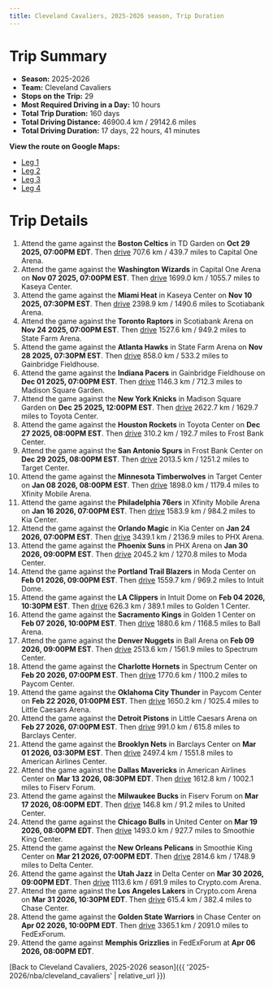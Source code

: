 ```yaml
---
title: Cleveland Cavaliers, 2025-2026 season, Trip Duration
---
```


# Trip Summary
- **Season:** 2025-2026
- **Team:** Cleveland Cavaliers
- **Stops on the Trip:** 29
- **Most Required Driving in a Day:** 10 hours
- **Total Trip Duration:** 160 days
- **Total Driving Distance:** 46900.4 km / 29142.6 miles
- **Total Driving Duration:** 17 days, 22 hours, 41 minutes

**View the route on Google Maps:**
- [Leg 1](https://www.google.com/maps/dir/TD+Garden+Boston+MA/Capital+One+Arena+Washington+DC/Kaseya+Center+Miami+FL/Scotiabank+Arena+Toronto+ON/State+Farm+Arena+Atlanta+GA/Gainbridge+Fieldhouse+Indianapolis+IN/Madison+Square+Garden+New+York+NY/Toyota+Center+Houston+TX/Frost+Bank+Center+San+Antonio+TX/Target+Center+Minneapolis+MN)
- [Leg 2](https://www.google.com/maps/dir/Target+Center+Minneapolis+MN/Xfinity+Mobile+Arena+Philadelphia+PA/Kia+Center+Orlando+FL/PHX+Arena+Phoenix+AZ/Moda+Center+Portland+OR/Intuit+Dome+Inglewood+CA/Golden+1+Center+Sacramento+CA/Ball+Arena+Denver+CO/Spectrum+Center+Charlotte+NC/Paycom+Center+Oklahoma+City+OK)
- [Leg 3](https://www.google.com/maps/dir/Paycom+Center+Oklahoma+City+OK/Little+Caesars+Arena+Detroit+MI/Barclays+Center+Brooklyn+NY/American+Airlines+Center+Dallas+TX/Fiserv+Forum+Milwaukee+WI/United+Center+Chicago+IL/Smoothie+King+Center+New+Orleans+LA/Delta+Center+Salt+Lake+City+UT/Crypto.com+Arena+Los+Angeles+CA/Chase+Center+San+Francisco+CA)
- [Leg 4](https://www.google.com/maps/dir/Chase+Center+San+Francisco+CA/FedExForum+Memphis+TN)

# Trip Details
1. Attend the game against the **Boston Celtics** in TD Garden on **Oct 29 2025, 07:00PM EDT**. Then [drive](https://www.google.com/maps/dir/TD+Garden+Boston+MA/Capital+One+Arena+Washington+DC) 707.6 km / 439.7 miles to Capital One Arena.
2. Attend the game against the **Washington Wizards** in Capital One Arena on **Nov 07 2025, 07:00PM EST**. Then [drive](https://www.google.com/maps/dir/Capital+One+Arena+Washington+DC/Kaseya+Center+Miami+FL) 1699.0 km / 1055.7 miles to Kaseya Center.
3. Attend the game against the **Miami Heat** in Kaseya Center on **Nov 10 2025, 07:30PM EST**. Then [drive](https://www.google.com/maps/dir/Kaseya+Center+Miami+FL/Scotiabank+Arena+Toronto+ON) 2398.9 km / 1490.6 miles to Scotiabank Arena.
4. Attend the game against the **Toronto Raptors** in Scotiabank Arena on **Nov 24 2025, 07:00PM EST**. Then [drive](https://www.google.com/maps/dir/Scotiabank+Arena+Toronto+ON/State+Farm+Arena+Atlanta+GA) 1527.6 km / 949.2 miles to State Farm Arena.
5. Attend the game against the **Atlanta Hawks** in State Farm Arena on **Nov 28 2025, 07:30PM EST**. Then [drive](https://www.google.com/maps/dir/State+Farm+Arena+Atlanta+GA/Gainbridge+Fieldhouse+Indianapolis+IN) 858.0 km / 533.2 miles to Gainbridge Fieldhouse.
6. Attend the game against the **Indiana Pacers** in Gainbridge Fieldhouse on **Dec 01 2025, 07:00PM EST**. Then [drive](https://www.google.com/maps/dir/Gainbridge+Fieldhouse+Indianapolis+IN/Madison+Square+Garden+New+York+NY) 1146.3 km / 712.3 miles to Madison Square Garden.
7. Attend the game against the **New York Knicks** in Madison Square Garden on **Dec 25 2025, 12:00PM EST**. Then [drive](https://www.google.com/maps/dir/Madison+Square+Garden+New+York+NY/Toyota+Center+Houston+TX) 2622.7 km / 1629.7 miles to Toyota Center.
8. Attend the game against the **Houston Rockets** in Toyota Center on **Dec 27 2025, 08:00PM EST**. Then [drive](https://www.google.com/maps/dir/Toyota+Center+Houston+TX/Frost+Bank+Center+San+Antonio+TX) 310.2 km / 192.7 miles to Frost Bank Center.
9. Attend the game against the **San Antonio Spurs** in Frost Bank Center on **Dec 29 2025, 08:00PM EST**. Then [drive](https://www.google.com/maps/dir/Frost+Bank+Center+San+Antonio+TX/Target+Center+Minneapolis+MN) 2013.5 km / 1251.2 miles to Target Center.
10. Attend the game against the **Minnesota Timberwolves** in Target Center on **Jan 08 2026, 08:00PM EST**. Then [drive](https://www.google.com/maps/dir/Target+Center+Minneapolis+MN/Xfinity+Mobile+Arena+Philadelphia+PA) 1898.0 km / 1179.4 miles to Xfinity Mobile Arena.
11. Attend the game against the **Philadelphia 76ers** in Xfinity Mobile Arena on **Jan 16 2026, 07:00PM EST**. Then [drive](https://www.google.com/maps/dir/Xfinity+Mobile+Arena+Philadelphia+PA/Kia+Center+Orlando+FL) 1583.9 km / 984.2 miles to Kia Center.
12. Attend the game against the **Orlando Magic** in Kia Center on **Jan 24 2026, 07:00PM EST**. Then [drive](https://www.google.com/maps/dir/Kia+Center+Orlando+FL/PHX+Arena+Phoenix+AZ) 3439.1 km / 2136.9 miles to PHX Arena.
13. Attend the game against the **Phoenix Suns** in PHX Arena on **Jan 30 2026, 09:00PM EST**. Then [drive](https://www.google.com/maps/dir/PHX+Arena+Phoenix+AZ/Moda+Center+Portland+OR) 2045.2 km / 1270.8 miles to Moda Center.
14. Attend the game against the **Portland Trail Blazers** in Moda Center on **Feb 01 2026, 09:00PM EST**. Then [drive](https://www.google.com/maps/dir/Moda+Center+Portland+OR/Intuit+Dome+Inglewood+CA) 1559.7 km / 969.2 miles to Intuit Dome.
15. Attend the game against the **LA Clippers** in Intuit Dome on **Feb 04 2026, 10:30PM EST**. Then [drive](https://www.google.com/maps/dir/Intuit+Dome+Inglewood+CA/Golden+1+Center+Sacramento+CA) 626.3 km / 389.1 miles to Golden 1 Center.
16. Attend the game against the **Sacramento Kings** in Golden 1 Center on **Feb 07 2026, 10:00PM EST**. Then [drive](https://www.google.com/maps/dir/Golden+1+Center+Sacramento+CA/Ball+Arena+Denver+CO) 1880.6 km / 1168.5 miles to Ball Arena.
17. Attend the game against the **Denver Nuggets** in Ball Arena on **Feb 09 2026, 09:00PM EST**. Then [drive](https://www.google.com/maps/dir/Ball+Arena+Denver+CO/Spectrum+Center+Charlotte+NC) 2513.6 km / 1561.9 miles to Spectrum Center.
18. Attend the game against the **Charlotte Hornets** in Spectrum Center on **Feb 20 2026, 07:00PM EST**. Then [drive](https://www.google.com/maps/dir/Spectrum+Center+Charlotte+NC/Paycom+Center+Oklahoma+City+OK) 1770.6 km / 1100.2 miles to Paycom Center.
19. Attend the game against the **Oklahoma City Thunder** in Paycom Center on **Feb 22 2026, 01:00PM EST**. Then [drive](https://www.google.com/maps/dir/Paycom+Center+Oklahoma+City+OK/Little+Caesars+Arena+Detroit+MI) 1650.2 km / 1025.4 miles to Little Caesars Arena.
20. Attend the game against the **Detroit Pistons** in Little Caesars Arena on **Feb 27 2026, 07:00PM EST**. Then [drive](https://www.google.com/maps/dir/Little+Caesars+Arena+Detroit+MI/Barclays+Center+Brooklyn+NY) 991.0 km / 615.8 miles to Barclays Center.
21. Attend the game against the **Brooklyn Nets** in Barclays Center on **Mar 01 2026, 03:30PM EST**. Then [drive](https://www.google.com/maps/dir/Barclays+Center+Brooklyn+NY/American+Airlines+Center+Dallas+TX) 2497.4 km / 1551.8 miles to American Airlines Center.
22. Attend the game against the **Dallas Mavericks** in American Airlines Center on **Mar 13 2026, 08:30PM EDT**. Then [drive](https://www.google.com/maps/dir/American+Airlines+Center+Dallas+TX/Fiserv+Forum+Milwaukee+WI) 1612.8 km / 1002.1 miles to Fiserv Forum.
23. Attend the game against the **Milwaukee Bucks** in Fiserv Forum on **Mar 17 2026, 08:00PM EDT**. Then [drive](https://www.google.com/maps/dir/Fiserv+Forum+Milwaukee+WI/United+Center+Chicago+IL) 146.8 km / 91.2 miles to United Center.
24. Attend the game against the **Chicago Bulls** in United Center on **Mar 19 2026, 08:00PM EDT**. Then [drive](https://www.google.com/maps/dir/United+Center+Chicago+IL/Smoothie+King+Center+New+Orleans+LA) 1493.0 km / 927.7 miles to Smoothie King Center.
25. Attend the game against the **New Orleans Pelicans** in Smoothie King Center on **Mar 21 2026, 07:00PM EDT**. Then [drive](https://www.google.com/maps/dir/Smoothie+King+Center+New+Orleans+LA/Delta+Center+Salt+Lake+City+UT) 2814.6 km / 1748.9 miles to Delta Center.
26. Attend the game against the **Utah Jazz** in Delta Center on **Mar 30 2026, 09:00PM EDT**. Then [drive](https://www.google.com/maps/dir/Delta+Center+Salt+Lake+City+UT/Crypto.com+Arena+Los+Angeles+CA) 1113.6 km / 691.9 miles to Crypto.com Arena.
27. Attend the game against the **Los Angeles Lakers** in Crypto.com Arena on **Mar 31 2026, 10:30PM EDT**. Then [drive](https://www.google.com/maps/dir/Crypto.com+Arena+Los+Angeles+CA/Chase+Center+San+Francisco+CA) 615.4 km / 382.4 miles to Chase Center.
28. Attend the game against the **Golden State Warriors** in Chase Center on **Apr 02 2026, 10:00PM EDT**. Then [drive](https://www.google.com/maps/dir/Chase+Center+San+Francisco+CA/FedExForum+Memphis+TN) 3365.1 km / 2091.0 miles to FedExForum.
29. Attend the game against **Memphis Grizzlies** in FedExForum at **Apr 06 2026, 08:00PM EDT**.

[Back to Cleveland Cavaliers, 2025-2026 season]({{ '2025-2026/nba/cleveland_cavaliers' | relative_url }})
